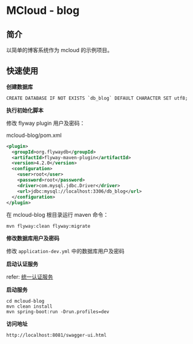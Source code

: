 # MCloud - blog
## 简介

以简单的博客系统作为 mcloud 的示例项目。

## 快速使用

**创建数据库**

```
CREATE DATABASE IF NOT EXISTS `db_blog` DEFAULT CHARACTER SET utf8;
```

**执行初始化脚本**

修改 flyway plugin 用户及密码：

mcloud-blog/pom.xml

```xml
<plugin>
  <groupId>org.flywaydb</groupId>
  <artifactId>flyway-maven-plugin</artifactId>
  <version>4.2.0</version>
  <configuration>
    <user>root</user>
    <password>root</password>
    <driver>com.mysql.jdbc.Driver</driver>
    <url>jdbc:mysql://localhost:3306/db_blog</url>
  </configuration>
</plugin>
```

在 mcloud-blog 根目录运行 maven 命令：

```
mvn flyway:clean flyway:migrate
```

**修改数据库用户及密码**

修改 `application-dev.yml` 中的数据库用户及密码

**启动认证服务**

refer: [统一认证服务](../mcloud-uia/README.md)

**启动服务**

```
cd mcloud-blog
mvn clean install
mvn spring-boot:run -Drun.profiles=dev
```

**访问地址**

```
http://localhost:8081/swagger-ui.html
```